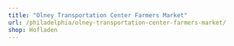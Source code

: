 ```yaml
---
title: "Olney Transportation Center Farmers Market"
url: /philadelphia/olney-transportation-center-farmers-market/
shop: Hofladen
---
```

